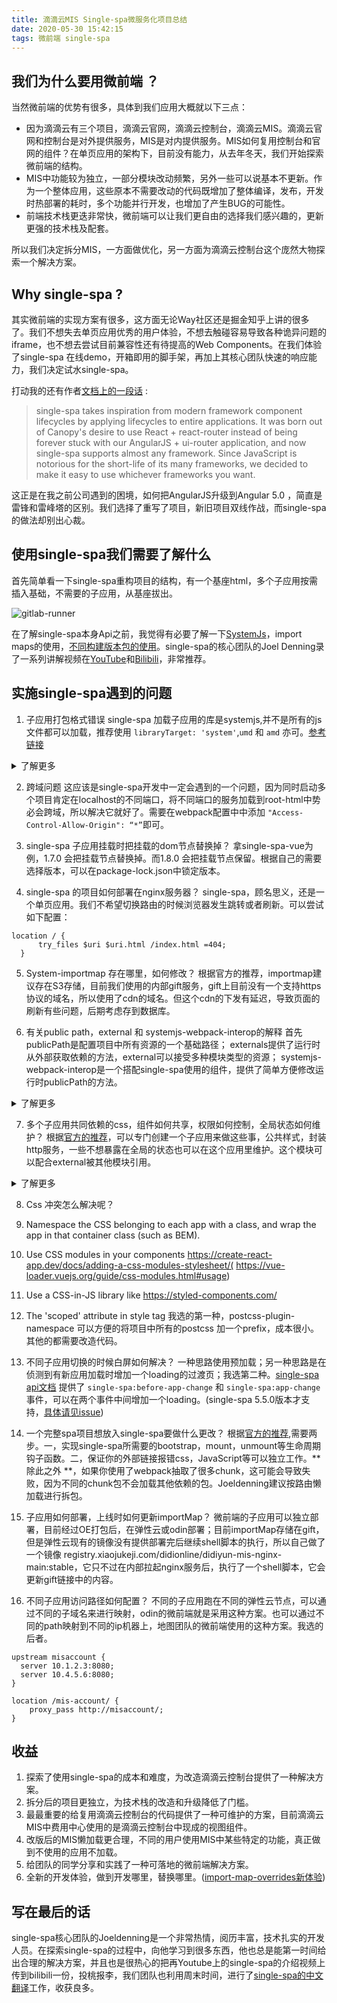 ```yaml
---
title: 滴滴云MIS Single-spa微服务化项目总结
date: 2020-05-30 15:42:15
tags: 微前端 single-spa
---
```


## 我们为什么要用微前端 ？

当然微前端的优势有很多，具体到我们应用大概就以下三点：

- 因为滴滴云有三个项目，滴滴云官网，滴滴云控制台，滴滴云MIS。滴滴云官网和控制台是对外提供服务，MIS是对内提供服务。MIS如何复用控制台和官网的组件？在单页应用的架构下，目前没有能力，从去年冬天，我们开始探索微前端的结构。
- MIS中功能较为独立，一部分模块改动频繁，另外一些可以说基本不更新。作为一个整体应用，这些原本不需要改动的代码既增加了整体编译，发布，开发时热部署的耗时，多个功能并行开发，也增加了产生BUG的可能性。
- 前端技术栈更迭非常快，微前端可以让我们更自由的选择我们感兴趣的，更新更强的技术栈及配套。

所以我们决定拆分MIS，一方面做优化，另一方面为滴滴云控制台这个庞然大物探索一个解决方案。

## Why single-spa ?

其实微前端的实现方案有很多，这方面无论Way社区还是掘金知乎上讲的很多了。我们不想失去单页应用优秀的用户体验，不想去触碰容易导致各种诡异问题的iframe，也不想去尝试目前兼容性还有待提高的Web Components。在我们体验了single-spa 在线demo，开箱即用的脚手架，再加上其核心团队快速的响应能力，我们决定试水single-spa。

打动我的还有作者[文档上的一段话](https://single-spa.js.org/docs/getting-started-overview#architectural-overview) :

> single-spa takes inspiration from modern framework component lifecycles by applying lifecycles to entire applications. It was born out of Canopy's desire to use React + react-router instead of being forever stuck with our AngularJS + ui-router application, and now single-spa supports almost any framework. Since JavaScript is notorious for the short-life of its many frameworks, we decided to make it easy to use whichever frameworks you want.

这正是在我之前公司遇到的困境，如何把AngularJS升级到Angular 5.0 ，简直是雷锋和雷峰塔的区别。我们选择了重写了项目，新旧项目双线作战，而single-spa的做法却别出心裁。

## 使用single-spa我们需要了解什么

首先简单看一下single-spa重构项目的结构，有一个基座html，多个子应用按需插入基础，不需要的子应用，从基座拔出。

![gitlab-runner](/images/how_single-spa_works.png)

在了解single-spa本身Api之前，我觉得有必要了解一下[SystemJs](https://github.com/systemjs/systemjs)，import maps的使用，[不同构建版本包的使用]([https://cn.vuejs.org/v2/guide/installation.html#%E5%AF%B9%E4%B8%8D%E5%90%8C%E6%9E%84%E5%BB%BA%E7%89%88%E6%9C%AC%E7%9A%84%E8%A7%A3%E9%87%8A](https://cn.vuejs.org/v2/guide/installation.html#对不同构建版本的解释))。single-spa的核心团队的Joel Denning录了一系列讲解视频在[YouTube](https://www.youtube.com/playlist?list=PLLUD8RtHvsAOhtHnyGx57EYXoaNsxGrTU)和[Bilibili](https://space.bilibili.com/495254378/)，非常推荐。

## 实施single-spa遇到的问题
1. 子应用打包格式错误
single-spa 加载子应用的库是systemjs,并不是所有的js文件都可以加载，推荐使用 `libraryTarget: 'system'`,`umd` 和 `amd` 亦可。[参考链接](https://webpack.js.org/configuration/output/#outputlibrarytarget)
  <details>
  <summary>了解更多</summary>
  Now, there are also various other formats and working with them all is a pain so systemjs has the 'extras' it uses in order to interop between them. umd and amd are good formats because they're designed to work in the browser. But that means there's a layer to unwrap/interop with so system should be preferred if possible.( from Carlos )
  </details>


2. 跨域问题
这应该是single-spa开发中一定会遇到的一个问题，因为同时启动多个项目肯定在localhost的不同端口，将不同端口的服务加载到root-html中势必会跨域，所以解决它就好了。需要在webpack配置中中添加
`"Access-Control-Allow-Origin": “*”`即可。


3. single-spa 子应用挂载时把挂载的dom节点替换掉？
拿single-spa-vue为例，1.7.0 会把挂载节点替换掉。而1.8.0 会把挂载节点保留。根据自己的需要选择版本，可以在package-lock.json中锁定版本。


4. single-spa 的项目如何部署在nginx服务器？
single-spa，顾名思义，还是一个单页应用。我们不希望切换路由的时候浏览器发生跳转或者刷新。可以尝试如下配置：
```
location / {
      try_files $uri $uri.html /index.html =404;
  }
```

5. System-importmap 存在哪里，如何修改？
根据官方的推荐，importmap建议存在S3存储，目前我们使用的内部gift服务，gift上目前没有一个支持https协议的域名，所以使用了cdn的域名。但这个cdn的下发有延迟，导致页面的刷新有些问题，后期考虑存到数据库。


6. 有关public path，external 和 systemjs-webpack-interop的解释
首先publicPath是配置项目中所有资源的一个基础路径；
externals提供了运行时从外部获取依赖的方法，external可以接受多种模块类型的资源；
systemjs-webpack-interop是一个搭配single-spa使用的组件，提供了简单方便修改运行时publicPath的方法。
  <details>
  <summary>了解更多</summary>
  相信下边的链接一定能让你搞明白这两个概念。
  https://www.webpackjs.com/configuration/externals/
  https://www.webpackjs.com/guides/public-path/#on-the-fly
  https://github.com/joeldenning/systemjs-webpack-interop
  https://stackoverflow.com/questions/28846814/what-does-publicpath-in-webpack-do
  https://tomasalabes.me/blog/web-development/2016/12/11/Webpack-and-the-public-path.html
  </details>


7. 多个子应用共同依赖的css，组件如何共享，权限如何控制，全局状态如何维护？
根据[官方的推荐](https://single-spa.js.org/docs/recommended-setup/#utility-modules-styleguide-api-etc)，可以专门创建一个子应用来做这些事，公共样式，封装http服务，一些不想暴露在全局的状态也可以在这个应用里维护。这个模块可以配合external被其他模块引用。
  <details>
  <summary>了解更多</summary>
  https://single-spa.js.org/docs/faq/#how-can-i-share-application-state-between-applications
  </details>


8. Css 冲突怎么解决呢？
  1. Namespace the CSS belonging to each app with a class, and wrap the app in that container class (such as BEM).
  2. Use CSS modules in your components https://create-react-app.dev/docs/adding-a-css-modules-stylesheet/( https://vue-loader.vuejs.org/guide/css-modules.html#usage)
  3. Use a CSS-in-JS library like https://styled-components.com/
  4. The 'scoped' attribute in style tag
我选的第一种，postcss-plugin-namespace 可以方便的将项目中所有的postcss 加一个prefix，成本很小。其他的都需要改造代码。


9. 不同子应用切换的时候白屏如何解决？
一种思路使用预加载；另一种思路是在侦测到有新应用加载时增加一个loading的过渡页；我选第二种。[single-spa api文档](https://single-spa.js.org/docs/api) 提供了 `single-spa:before-app-change` 和 `single-spa:app-change` 事件，可以在两个事件中间增加一个loading。(single-spa 5.5.0版本才支持，[具体请见issue](https://github.com/single-spa/single-spa/issues/545))


10. 一个完整spa项目想放入single-spa要做什么更改？
根据[官方的推荐](https://single-spa.js.org/docs/migrating-existing-spas),需要两步。一，实现single-spa所需要的bootstrap，mount，unmount等生命周期钩子函数。二，保证你的外部链接报错css，JavaScript等可以独立工作。** 除此之外 **，如果你使用了webpack抽取了很多chunk，这可能会导致失败，因为不同的chunk包不会加载其他依赖的包。Joeldenning建议按路由懒加载进行拆包。


11. 子应用如何部署，上线时如何更新importMap？
微前端的子应用可以独立部署，目前经过OE打包后，在弹性云或odin部署；目前importMap存储在gift，但是弹性云现有的镜像没有提供部署完后继续shell脚本的执行，所以自己做了一个镜像 registry.xiaojukeji.com/didionline/didiyun-mis-nginx-main:stable，它只不过在内部拉起nginx服务后，执行了一个shell脚本，它会更新gift链接中的内容。


12. 不同子应用访问路径如何配置？
不同的子应用跑在不同的弹性云节点，可以通过不同的子域名来进行映射，odin的微前端就是采用这种方案。也可以通过不同的path映射到不同的ip机器上，地图团队的微前端使用的这种方案。我选的后者。
```
upstream misaccount {
  server 10.1.2.3:8080;
  server 10.4.5.6:8080;
}

location /mis-account/ {
    proxy_pass http://misaccount/;
}
```

## 收益

1. 探索了使用single-spa的成本和难度，为改造滴滴云控制台提供了一种解决方案。
2. 拆分后的项目更独立，为技术栈的改造和升级降低了门槛。
3. 最最重要的给复用滴滴云控制台的代码提供了一种可维护的方案，目前滴滴云MIS中费用中心使用的是滴滴云控制台中现成的视图组件。
4. 改版后的MIS懒加载更合理，不同的用户使用MIS中某些特定的功能，真正做到不使用的应用不加载。
5. 给团队的同学分享和实践了一种可落地的微前端解决方案。
6. 全新的开发体验，做到开发哪里，替换哪里。([import-map-overrides新体验](https://github.com/joeldenning/import-map-overrides))

## 写在最后的话

single-spa核心团队的Joeldenning是一个非常热情，阅历丰富，技术扎实的开发人员。在探索single-spa的过程中，向他学习到很多东西，他也总是能第一时间给出合理的解决方案，并且也是很热心的把再Youtube上的single-spa的介绍视频上传到bilibili一份，投桃报李，我们团队也利用周末时间，进行了[single-spa的中文翻译](https://zh-hans.single-spa.js.org/docs/getting-started-overview)工作，收获良多。






